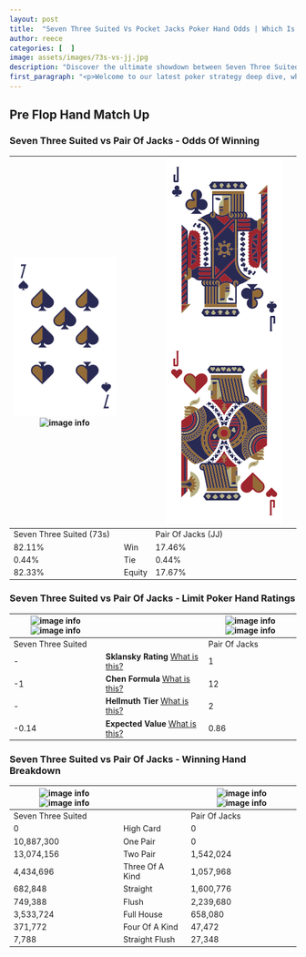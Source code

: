 ```yaml
---
layout: post
title:  "Seven Three Suited Vs Pocket Jacks Poker Hand Odds | Which Is The Better Hand In Poker? A Complete Guide"
author: reece
categories: [  ]
image: assets/images/73s-vs-jj.jpg
description: "Discover the ultimate showdown between Seven Three Suited and Pair Of Jacks in poker! Uncover the odds, strategies, and scenarios where one hand triumphs over the other. Get ready to up your poker game with this thrilling analysis."
first_paragraph: "<p>Welcome to our latest poker strategy deep dive, where we're pitting two distinct hands against each other in a high-stakes showdown: Seven Three Suited vs Pair Of Jacks.</p><p>In the dynamic world of poker, every decision counts, and knowing which hand holds the upper hand is key to your success at the table.</p><p>In this article, we'll dissect these two hands, explore the scenarios where one dominates the other, and equip you with the knowledge to make strategic choices that can tip the odds in your favor.</p><p>Get ready to unravel the intriguing dynamics of these poker hands and elevate your game to new heights.</p>"
---
```




[comment]: # (sp0)

## Pre Flop Hand Match Up

<div class="table hand-ratings" markdown="1"> 



### Seven Three Suited vs Pair Of Jacks - Odds Of Winning


    
| ![image info](assets/images/hand1/7.png) ![image info](assets/images/hand1/3s.png) |  | ![image info](assets/images/hand2/j.png) ![image info](assets/images/hand2/jo.png) |
| -------- | -------- | -------- |
| Seven Three Suited (73s) |  | Pair Of Jacks (JJ) |
| 82.11% | Win | 17.46% |
| 0.44% | Tie | 0.44% |
| 82.33% | Equity | 17.67% |




[comment]: # (sp1)



### Seven Three Suited vs Pair Of Jacks - Limit Poker Hand Ratings


    
| ![image info](https://www.riverpairs.com/assets/images/hand1/7.png) ![image info](https://www.riverpairs.com/assets/images/hand1/3s.png) |  | ![image info](https://www.riverpairs.com/assets/images/hand2/j.png) ![image info](https://www.riverpairs.com/assets/images/hand2/jo.png) |
| -------- | -------- | -------- |
| Seven Three Suited |  | Pair Of Jacks |
| - | **Sklansky Rating** [What is this?](/sklansky-rating-explained) | 1 |
| -1 | **Chen Formula** [What is this?](/chen-formula-explained) | 12 |
| - | **Hellmuth Tier** [What is this?](/Hellmuth-tier-explained) | 2 |
| -0.14 | **Expected Value** [What is this?](/expected-value-explained) | 0.86 |




[comment]: # (sp2)



### Seven Three Suited vs Pair Of Jacks - Winning Hand Breakdown


    
| ![image info](https://www.riverpairs.com/assets/images/hand1/7.png) ![image info](https://www.riverpairs.com/assets/images/hand1/3s.png) |  | ![image info](https://www.riverpairs.com/assets/images/hand2/j.png) ![image info](https://www.riverpairs.com/assets/images/hand2/jo.png) |
| -------- | -------- | -------- |
| Seven Three Suited |  | Pair Of Jacks |
| 0 | High Card | 0 |
| 10,887,300 | One Pair | 0 |
| 13,074,156 | Two Pair | 1,542,024 |
| 4,434,696 | Three Of A Kind | 1,057,968 |
| 682,848 | Straight | 1,600,776 |
| 749,388 | Flush | 2,239,680 |
| 3,533,724 | Full House | 658,080 |
| 371,772 | Four Of A Kind | 47,472 |
| 7,788 | Straight Flush | 27,348 |




[comment]: # (sp3)



</div>

[comment]: # (sp4)



[comment]: # (sp5)

